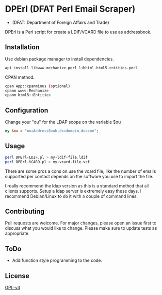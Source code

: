 # DPErl (DFAT Perl Email Scraper)
* (DFAT: Department of Foreign Affairs and Trade)

DPErl is a Perl script for create a LDIF/VCARD file to use as addressbook.

## Installation

Use debian package manager to install dependencies.

```bash
apt install libwww-mechanize-perl libhtml-html5-entities-perl
```
CPAN method.
```bash
cpan App::cpanminus (optional)
cpanm www::Mechanize 
cpanm html5::Entities
```
## Configuration
Change your "ou" for the LDAP scope on the variable $ou
```perl
my $ou = "ou=AddressBook,dc=domain,dc=com";
```
## Usage

```bash
perl DPErl-LDIF.pl > my-ldif-file.ldif
perl DPErl-VCARD.pl > my-vcard-file.vcf
```
There are some pros a cons on use the vcard file, like the number of emails supported per contact depends on the software you use to import the file.

I really recommend the ldap version as this is a standard method that all clients supports.
Setup a ldap server is extremely easy these days. I recommend Debian/Linux to do it with a couple of command lines.

## Contributing
Pull requests are welcome. For major changes, please open an issue first to discuss what you would like to change.
Please make sure to update tests as appropriate.

## ToDo
* Add function style programming to the code.

## License
[GPL-v3](https://choosealicense.com/licenses/gpl-3.0/)
